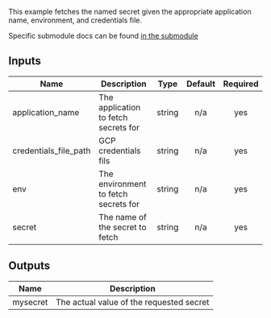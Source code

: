 This example fetches the named secret given the appropriate application name, environment, and credentials file.


Specific submodule docs can be found [in the submodule](../../modules/gcs-object/README.md)

[^]: (autogen_docs_start)

## Inputs

| Name | Description | Type | Default | Required |
|------|-------------|:----:|:-----:|:-----:|
| application\_name | The application to fetch secrets for | string | n/a | yes |
| credentials\_file\_path | GCP credentials fils | string | n/a | yes |
| env | The environment to fetch secrets for | string | n/a | yes |
| secret | The name of the secret to fetch | string | n/a | yes |

## Outputs

| Name | Description |
|------|-------------|
| mysecret | The actual value of the requested secret |

[^]: (autogen_docs_end)